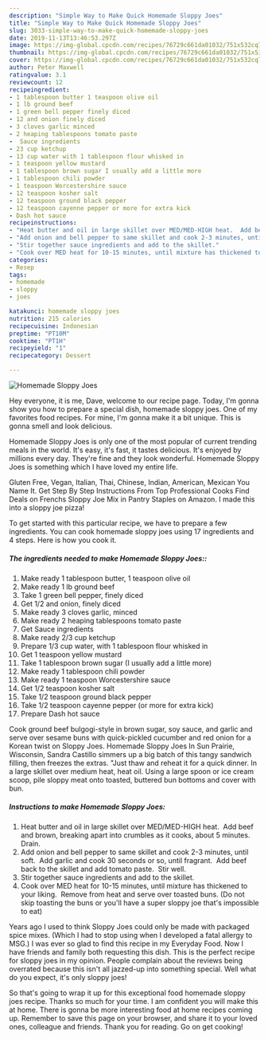 ```yaml
---
description: "Simple Way to Make Quick Homemade Sloppy Joes"
title: "Simple Way to Make Quick Homemade Sloppy Joes"
slug: 3033-simple-way-to-make-quick-homemade-sloppy-joes
date: 2019-11-13T13:46:53.297Z
image: https://img-global.cpcdn.com/recipes/76729c661da01032/751x532cq70/homemade-sloppy-joes-recipe-main-photo.jpg
thumbnail: https://img-global.cpcdn.com/recipes/76729c661da01032/751x532cq70/homemade-sloppy-joes-recipe-main-photo.jpg
cover: https://img-global.cpcdn.com/recipes/76729c661da01032/751x532cq70/homemade-sloppy-joes-recipe-main-photo.jpg
author: Peter Maxwell
ratingvalue: 3.1
reviewcount: 12
recipeingredient:
- 1 tablespoon butter 1 teaspoon olive oil
- 1 lb ground beef
- 1 green bell pepper finely diced
- 12 and onion finely diced
- 3 cloves garlic minced
- 2 heaping tablespoons tomato paste
-  Sauce ingredients
- 23 cup ketchup
- 13 cup water with 1 tablespoon flour whisked in
- 1 teaspoon yellow mustard
- 1 tablespoon brown sugar I usually add a little more
- 1 tablespoon chili powder
- 1 teaspoon Worcestershire sauce
- 12 teaspoon kosher salt
- 12 teaspoon ground black pepper
- 12 teaspoon cayenne pepper or more for extra kick
- Dash hot sauce
recipeinstructions:
- "Heat butter and oil in large skillet over MED/MED-HIGH heat.  Add beef and brown, breaking apart into crumbles as it cooks, about 5 minutes.  Drain."
- "Add onion and bell pepper to same skillet and cook 2-3 minutes, until soft.  Add garlic and cook 30 seconds or so, until fragrant.  Add beef back to the skillet and add tomato paste.  Stir well."
- "Stir together sauce ingredients and add to the skillet."
- "Cook over MED heat for 10-15 minutes, until mixture has thickened to your liking.  Remove from heat and serve over toasted buns. (Do not skip toasting the buns or you&#39;ll have a super sloppy joe that&#39;s impossible to eat)"
categories:
- Resep
tags:
- homemade
- sloppy
- joes

katakunci: homemade sloppy joes
nutrition: 215 calories
recipecuisine: Indonesian
preptime: "PT10M"
cooktime: "PT1H"
recipeyield: "1"
recipecategory: Dessert

---
```



![Homemade Sloppy Joes](https://img-global.cpcdn.com/recipes/76729c661da01032/751x532cq70/homemade-sloppy-joes-recipe-main-photo.jpg)

Hey everyone, it is me, Dave, welcome to our recipe page. Today, I'm gonna show you how to prepare a special dish, homemade sloppy joes. One of my favorites food recipes. For mine, I'm gonna make it a bit unique. This is gonna smell and look delicious.

Homemade Sloppy Joes is only one of the most popular of current trending meals in the world. It's easy, it's fast, it tastes delicious. It's enjoyed by millions every day. They're fine and they look wonderful. Homemade Sloppy Joes is something which I have loved my entire life.

Gluten Free, Vegan, Italian, Thai, Chinese, Indian, American, Mexican You Name It. Get Step By Step Instructions From Top Professional Cooks Find Deals on Frenchs Sloppy Joe Mix in Pantry Staples on Amazon. I made this into a sloppy joe pizza!


To get started with this particular recipe, we have to prepare a few ingredients. You can cook homemade sloppy joes using 17 ingredients and 4 steps. Here is how you cook it.

##### The ingredients needed to make Homemade Sloppy Joes::

1. Make ready 1 tablespoon butter, 1 teaspoon olive oil
1. Make ready 1 lb ground beef
1. Take 1 green bell pepper, finely diced
1. Get 1/2 and onion, finely diced
1. Make ready 3 cloves garlic, minced
1. Make ready 2 heaping tablespoons tomato paste
1. Get  Sauce ingredients
1. Make ready 2/3 cup ketchup
1. Prepare 1/3 cup water, with 1 tablespoon flour whisked in
1. Get 1 teaspoon yellow mustard
1. Take 1 tablespoon brown sugar (I usually add a little more)
1. Make ready 1 tablespoon chili powder
1. Make ready 1 teaspoon Worcestershire sauce
1. Get 1/2 teaspoon kosher salt
1. Take 1/2 teaspoon ground black pepper
1. Take 1/2 teaspoon cayenne pepper (or more for extra kick)
1. Prepare Dash hot sauce


Cook ground beef bulgogi-style in brown sugar, soy sauce, and garlic and serve over sesame buns with quick-pickled cucumber and red onion for a Korean twist on Sloppy Joes. Homemade Sloppy Joes In Sun Prairie, Wisconsin, Sandra Castillo simmers up a big batch of this tangy sandwich filling, then freezes the extras. &#34;Just thaw and reheat it for a quick dinner. In a large skillet over medium heat, heat oil. Using a large spoon or ice cream scoop, pile sloppy meat onto toasted, buttered bun bottoms and cover with bun. 

##### Instructions to make Homemade Sloppy Joes:

1. Heat butter and oil in large skillet over MED/MED-HIGH heat.  Add beef and brown, breaking apart into crumbles as it cooks, about 5 minutes.  Drain.
1. Add onion and bell pepper to same skillet and cook 2-3 minutes, until soft.  Add garlic and cook 30 seconds or so, until fragrant.  Add beef back to the skillet and add tomato paste.  Stir well.
1. Stir together sauce ingredients and add to the skillet.
1. Cook over MED heat for 10-15 minutes, until mixture has thickened to your liking.  Remove from heat and serve over toasted buns. (Do not skip toasting the buns or you&#39;ll have a super sloppy joe that&#39;s impossible to eat)


Years ago I used to think Sloppy Joes could only be made with packaged spice mixes. (Which I had to stop using when I developed a fatal allergy to MSG.) I was ever so glad to find this recipe in my Everyday Food. Now I have friends and family both requesting this dish. This is the perfect recipe for sloppy joes in my opinion. People complain about the reviews being overrated because this isn&#39;t all jazzed-up into something special. Well what do you expect, it&#39;s only sloppy joes! 

So that's going to wrap it up for this exceptional food homemade sloppy joes recipe. Thanks so much for your time. I am confident you will make this at home. There is gonna be more interesting food at home recipes coming up. Remember to save this page on your browser, and share it to your loved ones, colleague and friends. Thank you for reading. Go on get cooking!
